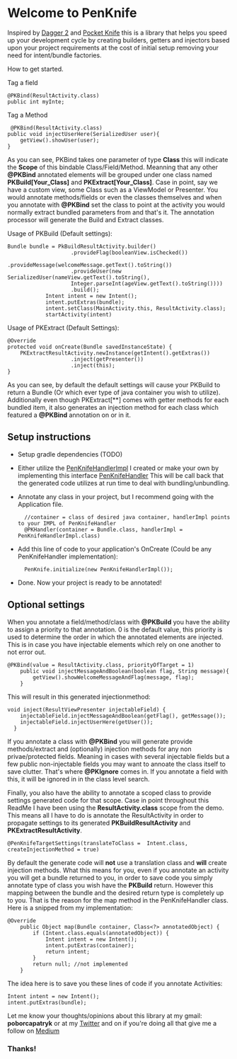 # Welcome to PenKnife
Inspired by [Dagger 2][dagger-link] and [Pocket Knife][pocket-knife-link] this is a library that helps you speed up your development cycle by creating builders, getters and injectors based upon your project requirements at the cost of initial setup removing your need for intent/bundle factories. 

How to get started.

Tag a field

    @PKBind(ResultActivity.class)
    public int myInte;



Tag a Method

     @PKBind(ResultActivity.class)
    public void injectUserHere(SerializedUser user){
        getView().showUser(user);
    }

As you can see, PKBind takes one parameter of type **Class** this will indicate the **Scope** of this bindable Class/Field/Method. Meanning that any other **@PKBind** annotated elements will be grouped under one class named **PKBuild[Your_Class]** and __PKExtract[Your_Class]__. Case in point, say we have a custom view, some Class such as a ViewModel or Presenter. You would annotate methods/fields or even the classes themselves and when you annotate with **@PKBind** set the class to point at the activity you would normally extract bundled parameters from and that's it. The annotation processor will generate the Build and Extract classes. 

Usage of PKBuild (Default settings):

    Bundle bundle = PkBuildResultActivity.builder()
                        .provideFlag(booleanView.isChecked())
                        .provideMessage(welcomeMessage.getText().toString())
                        .provideUser(new SerializedUser(nameView.getText().toString(),            
                        Integer.parseInt(ageView.getText().toString())))
                        .build();
                Intent intent = new Intent();
                intent.putExtras(bundle);
                intent.setClass(MainActivity.this, ResultActivity.class);
                startActivity(intent)
    
Usage  of PKExtract (Default Settings):

    @Override
    protected void onCreate(Bundle savedInstanceState) {
        PKExtractResultActivity.newInstance(getIntent().getExtras())
                        .inject(getPresenter())
                        .inject(this);
    }

As you can see, by default the default settings will cause your PKBuild to return a Bundle (Or which ever type of java container you wish to utilize). Additionally even though PKExtract[**] comes with getter methods for each bundled item, it also generates an injection method for each class which featured a __@PKBind__ annotation on or in it.

## Setup instructions
* Setup gradle dependencies (TODO)
* Either utilize the [PenKnifeHandlerImpl][penknife-handler-impl] I created or make your own by implementing this interface [PenKnifeHandler][penknife-handler] This will be call back that the generated code utilizes at run time to deal with bundling/unbundling.
* Annotate any class in your project, but I recommend going with the Application file. 

        //container = class of desired java container, handlerImpl points to your IMPL of PenKnifeHandler
        @PKHandler(container = Bundle.class, handlerImpl = PenKnifeHandlerImpl.class)

* Add this line of code to your application's OnCreate (Could be any PenKnifeHandler implementation):

        PenKnife.initialize(new PenKnifeHandlerImpl());
    
* Done. Now your project is ready to be annotated!

## Optional settings
When you annotate a field/method/class with **@PKBuild** you have the ability to assign a priority to that annotation. 0 is the default value, this priority is used to determine the order in which the annotated elements are injected. This is in case you have injectable elements which rely on one another to not error out.

    @PKBind(value = ResultActivity.class, priorityOfTarget = 1)
        public void injectMessageAndBoolean(boolean flag, String message){
            getView().showWelcomeMessageAndFlag(message, flag);
        }
        
This will result in this generated injectionmethod:

    void inject(ResultViewPresenter injectableField) {
        injectableField.injectMessageAndBoolean(getFlag(), getMessage());
        injectableField.injectUserHere(getUser());
      }
      

If you annotate a class with **@PKBind** you will generate provide methods/extract and (optionally) injection methods for any non privae/protected fields. Meaning in cases with several injectable fields but a few public non-injectable fields you may want to annoate the class itself to save clutter. That's where **@PKIgnore** comes in. If you annotate a field with this, it will be ignored in in the class level search.

Finally, you also have the ability to annotate a scoped class to provide settings generated code for that scope. Case in point throughout this ReadMe I have been using the **ResultActivity.class** scope from the demo. This means all I have to do is annotate the ResultActivity in order to propagate settings to its generated **PKBuildResultActivity** and **PKExtractResultActivity**.

    @PenKnifeTargetSettings(translateToClass =  Intent.class, createInjectionMethod = true)


By default the generate code will **not** use a translation class and **will** create injection methods. What this means for you, even if you annotate an activity you will get a bundle returned to you, in order to save code you simply annotate type of class you wish have the **PKBuild** return. However this mapping between the bundle and the desired return type is completely up to you. That is the reason for the map method in the PenKnifeHandler class. Here is a snipped from my implementation:

    @Override
        public Object map(Bundle container, Class<?> annotatedObject) {
            if (Intent.class.equals(annotatedObject)) {
                Intent intent = new Intent();
                intent.putExtras(container);
                return intent;
            }
            return null; //not implemented
        }

The idea here is to save you these lines of code if you annotate Activities:

    Intent intent = new Intent();
    intent.putExtras(bundle);
    

Let me know your thoughts/opinions about this library at my gmail: **poborcapatryk**
or at my [Twitter](https://twitter.com/patrykpoborca) and on if you're doing all that give me a follow on [Medium](https://medium.com/@patrykpoborca/)

### Thanks!

[dagger-link]: http://google.github.io/dagger/
[pocket-knife-link]: https://github.com/hansenji/pocketknife
[penknife-handler-impl]: https://github.com/patrykpoborca/PenKnife/blob/master/penknife-handler/src/main/java/io/patryk/PenKnifeHandlerImpl.java
[penknife-handler]:https://github.com/patrykpoborca/PenKnife/blob/master/penknifeinterfaces/src/main/java/io/patryk/PenKnifeHandler.java
